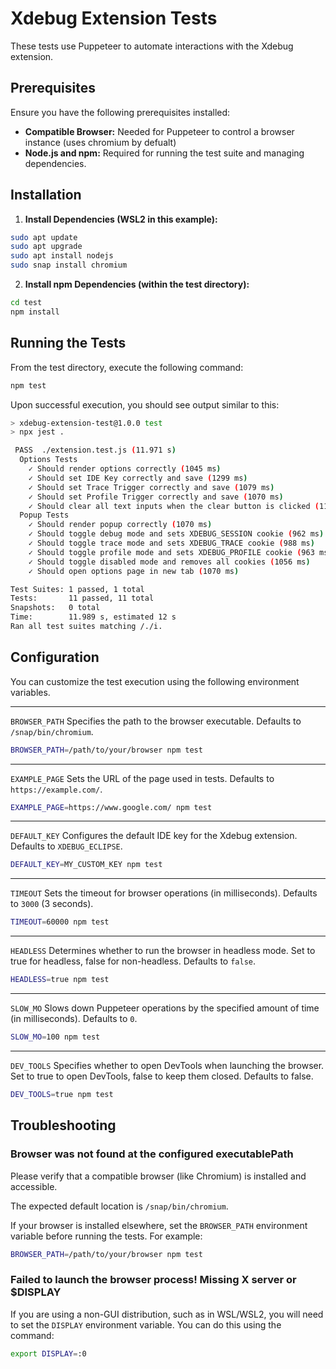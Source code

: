 # Xdebug Extension Tests

These tests use Puppeteer to automate interactions with the Xdebug extension.

## Prerequisites

Ensure you have the following prerequisites installed:

* **Compatible Browser:** Needed for Puppeteer to control a browser instance (uses chromium by defualt)
* **Node.js and npm:** Required for running the test suite and managing dependencies.

## Installation

1. **Install Dependencies (WSL2 in this example):**

```bash
sudo apt update
sudo apt upgrade
sudo apt install nodejs  
sudo snap install chromium
```

2. **Install npm Dependencies (within the test directory):**

```bash
cd test
npm install
```

## Running the Tests

From the test directory, execute the following command:

```bash
npm test
```

Upon successful execution, you should see output similar to this:

```bash
> xdebug-extension-test@1.0.0 test
> npx jest .

 PASS  ./extension.test.js (11.971 s)
  Options Tests
    ✓ Should render options correctly (1045 ms)
    ✓ Should set IDE Key correctly and save (1299 ms)
    ✓ Should set Trace Trigger correctly and save (1079 ms)
    ✓ Should set Profile Trigger correctly and save (1070 ms)
    ✓ Should clear all text inputs when the clear button is clicked (1110 ms)
  Popup Tests
    ✓ Should render popup correctly (1070 ms)
    ✓ Should toggle debug mode and sets XDEBUG_SESSION cookie (962 ms)
    ✓ Should toggle trace mode and sets XDEBUG_TRACE cookie (988 ms)
    ✓ Should toggle profile mode and sets XDEBUG_PROFILE cookie (963 ms)
    ✓ Should toggle disabled mode and removes all cookies (1056 ms)
    ✓ Should open options page in new tab (1070 ms)

Test Suites: 1 passed, 1 total
Tests:       11 passed, 11 total
Snapshots:   0 total
Time:        11.989 s, estimated 12 s
Ran all test suites matching /./i.
```
## Configuration

You can customize the test execution using the following environment variables.

---

`BROWSER_PATH` Specifies the path to the browser executable. Defaults to `/snap/bin/chromium`.
```bash
BROWSER_PATH=/path/to/your/browser npm test 
```
---

`EXAMPLE_PAGE` Sets the URL of the page used in tests. Defaults to `https://example.com/`.
```bash
EXAMPLE_PAGE=https://www.google.com/ npm test
```
---

`DEFAULT_KEY` Configures the default IDE key for the Xdebug extension. Defaults to `XDEBUG_ECLIPSE`.
```bash
DEFAULT_KEY=MY_CUSTOM_KEY npm test 
```
---

`TIMEOUT` Sets the timeout for browser operations (in milliseconds). Defaults to `3000` (3 seconds).
```bash
TIMEOUT=60000 npm test
```
---

`HEADLESS` Determines whether to run the browser in headless mode. Set to true for headless, false for non-headless. Defaults to `false`.
```bash
HEADLESS=true npm test
```
---

`SLOW_MO` Slows down Puppeteer operations by the specified amount of time (in milliseconds). Defaults to `0`.
```bash
SLOW_MO=100 npm test
```
---

`DEV_TOOLS` Specifies whether to open DevTools when launching the browser. Set to true to open DevTools, false to keep them closed. Defaults to false.

```bash
DEV_TOOLS=true npm test
```

## Troubleshooting

### Browser was not found at the configured executablePath

Please verify that a compatible browser (like Chromium) is installed and accessible. 

The expected default location is `/snap/bin/chromium`.

If your browser is installed elsewhere, set the `BROWSER_PATH` environment variable before running the tests. For example: 

```bash
BROWSER_PATH=/path/to/your/browser npm test
```

### Failed to launch the browser process! Missing X server or $DISPLAY

If you are using a non-GUI distribution, such as in WSL/WSL2, you will need to set the `DISPLAY` environment variable. You can do this using the command: 

```bash
export DISPLAY=:0
```